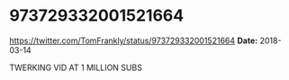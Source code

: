 # 973729332001521664
https://twitter.com/TomFrankly/status/973729332001521664
**Date:** 2018-03-14

TWERKING VID AT 1 MILLION SUBS
